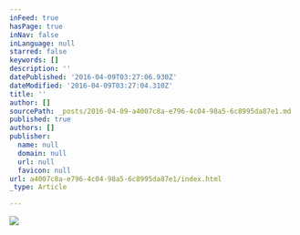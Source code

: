 ```yaml
---
inFeed: true
hasPage: true
inNav: false
inLanguage: null
starred: false
keywords: []
description: ''
datePublished: '2016-04-09T03:27:06.930Z'
dateModified: '2016-04-09T03:27:04.310Z'
title: ''
author: []
sourcePath: _posts/2016-04-09-a4007c8a-e796-4c04-98a5-6c8995da87e1.md
published: true
authors: []
publisher:
  name: null
  domain: null
  url: null
  favicon: null
url: a4007c8a-e796-4c04-98a5-6c8995da87e1/index.html
_type: Article

---
```

![](https://the-grid-user-content.s3-us-west-2.amazonaws.com/59e8f6d9-fd72-4bdb-90e5-dcff40af20a9.jpg)